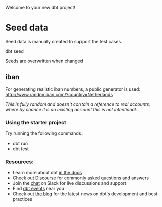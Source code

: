Welcome to your new dbt project!

# Seed data
Seed data is manually created to support the test cases.

dbt seed

Seeds are overwritten when changed

## iban
For generating realistic iban numbers, a public generator is used:
http://www.randomiban.com/?country=Netherlands

_This is fully random and doesn't contain a reference to real accounts; where by chance it is an existing account this is not intentional._

### Using the starter project

Try running the following commands:
- dbt run
- dbt test


### Resources:
- Learn more about dbt [in the docs](https://docs.getdbt.com/docs/introduction)
- Check out [Discourse](https://discourse.getdbt.com/) for commonly asked questions and answers
- Join the [chat](https://community.getdbt.com/) on Slack for live discussions and support
- Find [dbt events](https://events.getdbt.com) near you
- Check out [the blog](https://blog.getdbt.com/) for the latest news on dbt's development and best practices
